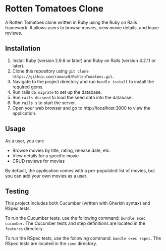 # Rotten Tomatoes Clone
A Rotten Tomatoes clone written in Ruby using the Ruby on Rails framework. It allows users to browse movies, view movie details, and leave reviews.

## Installation
1. Install Ruby (version 2.6.6 or later) and Ruby on Rails (version 4.2.11 or later).
2. Clone this repository using `git clone https://github.com/ramanv0/RottenTomatoes.git`.
3. Navigate to the project directory and run `bundle install` to install the required gems.
4. Run rails `db:migrate` to set up the database.
5. Run `rails db:seed` to load the seed data into the database.
6. Run `rails s` to start the server.
7. Open your web browser and go to http://localhost:3000 to view the application.

## Usage
As a user, you can:
- Browse movies by title, rating, release date, etc.
- View details for a specific movie
- CRUD reviews for movies

By default, the application comes with a pre-populated list of movies, but you can add your own movies as a user.

## Testing
This project includes both Cucumber (written with Gherkin syntax) and RSpec tests.

To run the Cucumber tests, use the following command: `bundle exec cucumber`. The Cucumber tests and step definitions are located in the `features` directory.

To run the RSpec tests, use the following command: `bundle exec rspec`. The RSpec tests are located in the `spec` directory.
